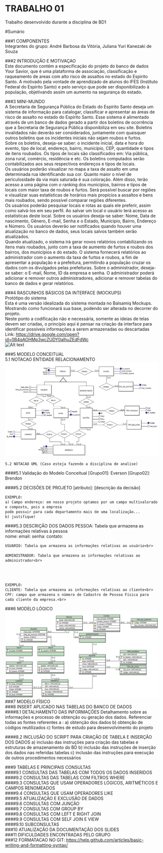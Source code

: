 # TRABALHO 01
Trabalho desenvolvido durante a disciplina de BD1

#Sumário

###1	COMPONENTES<br>
Integrantes do grupo: André Barbosa da Vitória, Juliana Yuri Kanezaki de Souza <br>

###2	INTRODUÇÃO E MOTIVAÇAO<br>
Este documento contém a especificação do projeto do banco de dados Your Savior, que é uma plataforma de associação, classificação e raqueamento de areas com alto risco de assaltos no estado do Espirito Santo. A motivado pela vontade de aprendizado de alunos do IFES (Instituto Federal do Espirito Santo) e pelo serviço que pode ser disponibilizado à população, objetivando assim um aumento na segurança do estado.<br>

###3	MINI-MUNDO<br>
A Secretaria de Segurança Pública do Estado do Espírito Santo deseja um sistema de informação para catalogar, classificar e apresentar as áreas de risco de assalto no estado do Espírito Santo. Esse sistema é alimentado através de um banco de dados gerado a partir dos boletins de ocorrência que a Secretaria de Segurança Pública disponibiliza em seu site. Boletins invalidados não deverão ser considerados, juntamente com quaisquer outros boletins que os incidentes iniciais não sejam roubos e furtos.<br>
Sobre os boletins, deseja-se saber: o incidente inicial, data e hora do evento, tipo de local, endereço, bairro, município, CEP, quantidade e tipos de itens roubados. Os tipos de locais são classificados em: Via pública, zona rural, comércio, residência e etc. Os boletins computados serão contabilizados aos seus respectivos endereços e tipos de locais.<br>
Os usuários poderão visualizar no mapa a taxa de assalto em uma determinada rua identificando sua cor. Quanto maior o nível de periculosidade da via mais saturada é sua coloração. Além disso, terão acesso a uma página com o ranking dos municípios, bairros e tipos de locais com maior taxa de roubos e furtos. Será possível buscar por regiões e visualizar suas estatísticas de horários mais propícios a assaltos e bens mais roubados, sendo possível comparar regiões diferentes.<br>
Os usuários poderão pesquisar locais e rotas as quais ele preferir, assim como salvá-los em seu perfil. Ao salvar um local o usuário terá acesso as estatísticas deste local. Sobre os usuários deseja-se saber: Nome, Data de nascimento, Gênero, E-mail, Senha e o Estado, Município, Bairro, Endereço e Número. Os usuários deverão ser notificados quando houver uma atualização no banco de dados, seus locais salvos também serão atualizados.<br>
Quando atualizado, o sistema irá gerar novos relatórios contabilizando os itens mais roubados, junto com a taxa de aumento de furtos e roubos dos bairros, dos municípios e do estado. O sistema fornecerá relatórios ao administrador com o aumento da taxa de furtos e roubos, a fim de apresentar a população e a prefeitura, permitindo a população cruzar os dados com os divulgados pelas prefeituras. 
Sobre o administrador, deseja-se saber: o E-mail, Nome, ID da empresa e senha. O administrador poderá adicionar e remover outros administradores, adicionar e remover tabelas do banco de dados e gerar relatórios.<br>

###4	RASCUNHOS BÁSICOS DA INTERFACE (MOCKUPS)<br>
Protótipo do sistema<br>
Esta é uma versão idealizada do sistema montada no Balsamiq Mockups. Mostrando como funcionará sua base, podendo ser alterada no decorrer do projeto.<br>
Neste ponto a codificação não e necessária, somente as ideias de telas devem ser criadas, o princípio aqui é pensar na criação da interface para identificar possíveis informações a serem armazenadas ou descartadas <br>
Link: https://drive.google.com/open?id=0B4qAOHMp3wcZUDY0alhuZEdFdWc<br>
![Alt text](https://github.com/AndyVitoria/BD1/blob/master/Prototipo_home.jpeg?raw=true "Prototipo Home")

###5	MODELO CONCEITUAL<br>
    5.1 NOTACAO ENTIDADE RELACIONAMENTO
![Alt text](https://github.com/AndyVitoria/trab01/blob/master/BD%20-%20Savior.jpg?raw=true "Modelo Conceitual")
    
    5.2 NOTACAO UML (Caso esteja fazendo a disciplina de analise)

####5.1 Validação do Modelo Conceitual
    [Grupo01]: Everson
    [Grupo02]: Brendon

####5.2 DECISÕES DE PROJETO
    [atributo]: [descrição da decisão]
    
    EXEMPLO:
    a) Campo endereço: em nosso projeto optamos por um campo multivalorado e composto, pois a empresa 
    pode possuir para cada departamento mais de uma localização... 
    b) justifique!

####5.3 DESCRIÇÃO DOS DADOS 
    PESSOA: Tabela que armazena as informações relativas à pessoa<br>
    nome:
    email:
    senha:
    contato:
    
    USUARIO: Tabela que armazena as informações relativas ao usuário<br>
    
    ADMINISTRADOR: Tabela que armazena as informações relativas ao administrador<br>
    
    
    
    
    EXEMPLO:
    CLIENTE: Tabela que armazena as informações relativas ao cliente<br>
    CPF: campo que armazena o número de Cadastro de Pessoa Física para cada cliente da empresa.<br>


###6	MODELO LÓGICO<br>
![Alt text](https://github.com/AndyVitoria/trab01/blob/master/BD%20-%20Savior%20-%20LOGICO.jpg?raw=true "Modelo Lógico")
###7	MODELO FÍSICO<br>
###8	INSERT APLICADO NAS TABELAS DO BANCO DE DADOS<br>
####8.1 DETALHAMENTO DAS INFORMAÇÕES
        Detalhamento sobre as informações e processo de obtenção ou geração dos dados.
        Referenciar todas as fontes referentes a :
        a) obtenção dos dados
        b) obtenção de códigos reutilizados
        c) fontes de estudo para desenvolvimento do projeto
        
####8.2 INCLUSÃO DO SCRIPT PARA CRIAÇÃO DE TABELA E INSERÇÃO DOS DADOS
        a) inclusão das instruções para criação das tabelas e estruturas de amazenamento do BD
        b) inclusão das instruções de inserção dos dados nas referidas tabelas
        c) inclusão das instruções para execução de outros procedimentos necessários

###9	TABELAS E PRINCIPAIS CONSULTAS<br>
####9.1	CONSULTAS DAS TABELAS COM TODOS OS DADOS INSERIDOS<br>
####9.2	CONSULTAS DAS TABELAS COM FILTROS WHERE<br>
####9.3	CONSULTAS QUE USAM OPERADORES LÓGICOS, ARITMÉTICOS E CAMPOS RENOMEADOS<br>
####9.4	CONSULTAS QUE USAM OPERADORES LIKE<br>
####9.5	ATUALIZAÇÃO E EXCLUSÃO DE DADOS<br>
####9.6	CONSULTAS COM JUNÇÃO<br>
####9.7	CONSULTAS COM GROUP BY<br>
####9.8	CONSULTAS COM LEFT E RIGHT JOIN<br>
####9.9	CONSULTAS COM SELF JOIN E VIEW<br>
####9.10	SUBCONSULTAS<br>
###10	ATUALIZAÇÃO DA DOCUMENTAÇÃO DOS SLIDES<br>
###11	DIFICULDADES ENCONTRADAS PELO GRUPO<br>
###12  FORMATACAO NO GIT: https://help.github.com/articles/basic-writing-and-formatting-syntax/




